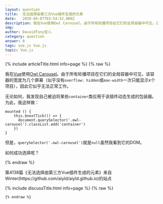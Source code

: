 ```yaml
---
layout: question
title:  无法选择由第三方Vue插件生成的元素
date:   2020-04-07T03:54:52.000Z
description: 我在Vue使用Owl Carousel。由于所有轮播项目在它们的全局容器中可见，该容器的宽度为几个屏幕（似乎没有overflow  hidden或max-...
img: 
author: DavaidTony宝儿
category: question
answer: 0
tags: vue.js Vue.js
topic: Vue.js
---
```

<div class="article-root">
  <div class="article">
    {% include articleTitle.html info=page %}
    {% raw %}
    <div class="article-content"><p><font style="vertical-align: inherit;"><font style="vertical-align: inherit;">我在</font></font><a href="https://www.npmjs.com/package/vue-owl-carousel" rel="nofollow noreferrer"><font style="vertical-align: inherit;"><font style="vertical-align: inherit;">Vue</font></font></a><font style="vertical-align: inherit;"><font style="vertical-align: inherit;">使用</font><a href="https://www.npmjs.com/package/vue-owl-carousel" rel="nofollow noreferrer"><font style="vertical-align: inherit;">Owl Carousel</font></a><font style="vertical-align: inherit;">。</font><font style="vertical-align: inherit;">由于所有轮播项目在它们的全局容器中可见，该容器的宽度为几个屏幕（似乎没有</font></font><code>overflow: hidden</code><font style="vertical-align: inherit;"><font style="vertical-align: inherit;">或</font></font><code>max-width</code><font style="vertical-align: inherit;"><font style="vertical-align: inherit;">一次只能显示x个项目）</font><font style="vertical-align: inherit;">，因此它似乎无法正常工作</font><font style="vertical-align: inherit;">。</font></font></p>

<p><font style="vertical-align: inherit;"><font style="vertical-align: inherit;">无论如何，我发现自己被迫将某些</font></font><code>container</code><font style="vertical-align: inherit;"><font style="vertical-align: inherit;">类应用于该插件动态生成的包装器。</font><font style="vertical-align: inherit;">为此，我这样做：</font></font></p>

<pre><code>mounted () {<font></font>
    this.$nextTick(() =&gt; {<font></font>
      document.querySelector('.owl-carousel').classList.add('container')<font></font>
    })<font></font>
}<font></font>
</code></pre>

<p><font style="vertical-align: inherit;"><font style="vertical-align: inherit;">但是，</font></font><code>querySelector('.owl-carousel')</code><font style="vertical-align: inherit;"><font style="vertical-align: inherit;">就是</font></font><code>null</code><font style="vertical-align: inherit;"><font style="vertical-align: inherit;">虽然我看到它的DOM。</font></font></p>

<p><font style="vertical-align: inherit;"><font style="vertical-align: inherit;">如何成功选择呢？</font></font></p></div>
    {% endraw %}
  </div>
  <p class="winter_mark">第4138篇《无法选择由第三方Vue插件生成的元素》来自Winter(https://github.com/aiyld/aiyld.github.io)的站点</p>
  <div class="discuss-wrapper">
    {% include discussTitle.html info=page %}
    {% raw %}
    
    {% endraw %}
  </div>
<div>
